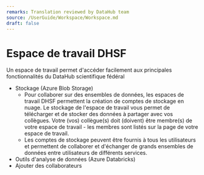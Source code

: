 ```yaml
---
remarks: Translation reviewed by DataHub team
source: /UserGuide/Workspace/Workspace.md
draft: false
---
```


# Espace de travail DHSF

Un espace de travail permet d'accéder facilement aux principales fonctionnalités du DataHub scientifique fédéral

- Stockage (Azure Blob Storage)
  - Pour collaborer sur des ensembles de données, les espaces de travail DHSF permettent la création de comptes de stockage en nuage. Le stockage de l'espace de travail vous permet de télécharger et de stocker des données à partager avec vos collègues. Votre (vos) collègue(s) doit (doivent) être membre(s) de votre espace de travail - les membres sont listés sur la page de votre espace de travail.
  - Les comptes de stockage peuvent être fournis à tous les utilisateurs et permettent de collaborer et d'échanger de grands ensembles de données entre utilisateurs de différents services.
- Outils d'analyse de données (Azure Databricks) 
- Ajouter des collaborateurs

